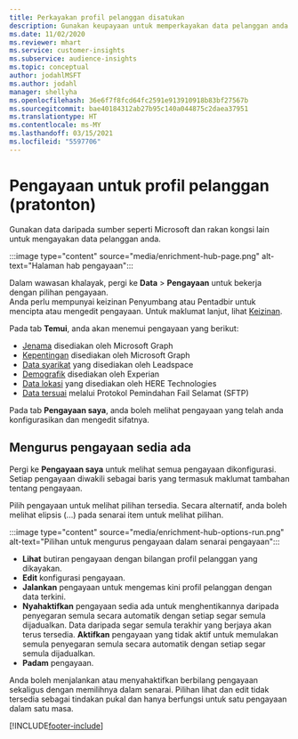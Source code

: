 ```yaml
---
title: Perkayakan profil pelanggan disatukan
description: Gunakan keupayaan untuk memperkayakan data pelanggan anda.
ms.date: 11/02/2020
ms.reviewer: mhart
ms.service: customer-insights
ms.subservice: audience-insights
ms.topic: conceptual
author: jodahlMSFT
ms.author: jodahl
manager: shellyha
ms.openlocfilehash: 36e6f7f8fcd64fc2591e913910918b83bf27567b
ms.sourcegitcommit: bae40184312ab27b95c140a044875c2daea37951
ms.translationtype: HT
ms.contentlocale: ms-MY
ms.lasthandoff: 03/15/2021
ms.locfileid: "5597706"
---
```

# <a name="enrichment-for-customer-profiles-preview"></a>Pengayaan untuk profil pelanggan (pratonton)

Gunakan data daripada sumber seperti Microsoft dan rakan kongsi lain untuk mengayakan data pelanggan anda.

:::image type="content" source="media/enrichment-hub-page.png" alt-text="Halaman hab pengayaan":::

Dalam wawasan khalayak, pergi ke **Data** > **Pengayaan** untuk bekerja dengan pilihan pengayaan.    
Anda perlu mempunyai keizinan Penyumbang atau Pentadbir untuk mencipta atau mengedit pengayaan. Untuk maklumat lanjut, lihat [Keizinan](permissions.md).

Pada tab **Temui**, anda akan menemui pengayaan yang berikut:

- [Jenama](enrichment-microsoft-graph.md) disediakan oleh Microsoft Graph
- [Kepentingan](enrichment-microsoft-graph.md) disediakan oleh Microsoft Graph
- [Data syarikat](enrichment-leadspace.md) yang disediakan oleh Leadspace
- [Demografik](enrichment-experian.md) disediakan oleh Experian
- [Data lokasi](enrichment-here.md) yang disediakan oleh HERE Technologies
- [Data tersuai](enrichment-SFTP-custom-import.md) melalui Protokol Pemindahan Fail Selamat (SFTP)

Pada tab **Pengayaan saya**, anda boleh melihat pengayaan yang telah anda konfigurasikan dan mengedit sifatnya.

## <a name="manage-existing-enrichments"></a>Mengurus pengayaan sedia ada

Pergi ke **Pengayaan saya** untuk melihat semua pengayaan dikonfigurasi. Setiap pengayaan diwakili sebagai baris yang termasuk maklumat tambahan tentang pengayaan.

Pilih pengayaan untuk melihat pilihan tersedia. Secara alternatif, anda boleh melihat elipsis (...) pada senarai item untuk melihat pilihan.

:::image type="content" source="media/enrichment-hub-options-run.png" alt-text="Pilihan untuk mengurus pengayaan dalam senarai pengayaan":::

- **Lihat** butiran pengayaan dengan bilangan profil pelanggan yang dikayakan.
- **Edit** konfigurasi pengayaan.
- **Jalankan** pengayaan untuk mengemas kini profil pelanggan dengan data terkini.
- **Nyahaktifkan** pengayaan sedia ada untuk menghentikannya daripada penyegaran semula secara automatik dengan setiap segar semula dijadualkan. Data daripada segar semula terakhir yang berjaya akan terus tersedia. **Aktifkan** pengayaan yang tidak aktif untuk memulakan semula penyegaran semula secara automatik dengan setiap segar semula dijadualkan.
- **Padam** pengayaan.

Anda boleh menjalankan atau menyahaktifkan berbilang pengayaan sekaligus dengan memilihnya dalam senarai. Pilihan lihat dan edit tidak tersedia sebagai tindakan pukal dan hanya berfungsi untuk satu pengayaan dalam satu masa.


[!INCLUDE[footer-include](../includes/footer-banner.md)]